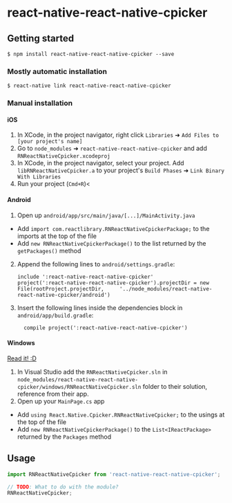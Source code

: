 
# react-native-react-native-cpicker

## Getting started

`$ npm install react-native-react-native-cpicker --save`

### Mostly automatic installation

`$ react-native link react-native-react-native-cpicker`

### Manual installation


#### iOS

1. In XCode, in the project navigator, right click `Libraries` ➜ `Add Files to [your project's name]`
2. Go to `node_modules` ➜ `react-native-react-native-cpicker` and add `RNReactNativeCpicker.xcodeproj`
3. In XCode, in the project navigator, select your project. Add `libRNReactNativeCpicker.a` to your project's `Build Phases` ➜ `Link Binary With Libraries`
4. Run your project (`Cmd+R`)<

#### Android

1. Open up `android/app/src/main/java/[...]/MainActivity.java`
  - Add `import com.reactlibrary.RNReactNativeCpickerPackage;` to the imports at the top of the file
  - Add `new RNReactNativeCpickerPackage()` to the list returned by the `getPackages()` method
2. Append the following lines to `android/settings.gradle`:
  	```
  	include ':react-native-react-native-cpicker'
  	project(':react-native-react-native-cpicker').projectDir = new File(rootProject.projectDir, 	'../node_modules/react-native-react-native-cpicker/android')
  	```
3. Insert the following lines inside the dependencies block in `android/app/build.gradle`:
  	```
      compile project(':react-native-react-native-cpicker')
  	```

#### Windows
[Read it! :D](https://github.com/ReactWindows/react-native)

1. In Visual Studio add the `RNReactNativeCpicker.sln` in `node_modules/react-native-react-native-cpicker/windows/RNReactNativeCpicker.sln` folder to their solution, reference from their app.
2. Open up your `MainPage.cs` app
  - Add `using React.Native.Cpicker.RNReactNativeCpicker;` to the usings at the top of the file
  - Add `new RNReactNativeCpickerPackage()` to the `List<IReactPackage>` returned by the `Packages` method


## Usage
```javascript
import RNReactNativeCpicker from 'react-native-react-native-cpicker';

// TODO: What to do with the module?
RNReactNativeCpicker;
```
  